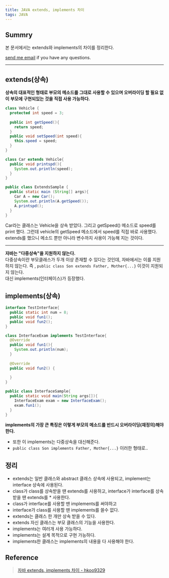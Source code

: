 ```yaml
---
title: JAVA extends, implements 차이
tags: JAVA
---
```


## Summry  

본 문서에서는 extends와 implements의 차이를 정리한다.  

[send me email](mailto:jewel7492@gmail.com) if you have any questions.

<!--more-->

---

## extends(상속)

**상속의 대표적인 형태로 부모의 메소드를 그대로 사용할 수 있으며 오버라이딩 할 필요 없이 부모에 구현되있는 것을 직접 사용 가능하다.**  

```java
class Vehicle {
  protected int speed = 3;
  
  public int getSpeed(){
    return speed;
  }
  public void setSpeed(int speed){
    this.speed = speed;
  }
}

class Car extends Vehicle{
  public void printspd(){
    System.out.println(speed);
  }
}

public class ExtendsSample {
  public static main (String[] args){
    Car A = new Car();
    System.out.println(A.getSpeed());
    A.printspd();
  }
}
```
Car라는 클래스는 Vehicle을 상속 받았다. 그리고 getSpeed() 메소드로 speed를 print 했다.
그런데 vehicle의 getSpeed 메소드에서 speed를 직접 바로 사용했다. extends를 했으니 메소드 뿐만 아니라 변수까지 사용이 가능해 지는 것이다.  

---
**자바는 "다중상속"을 지원하지 않는다.**  
다중상속이란 부모클래스가 두개 이상 존재할 수 있다는 것인데, 자바에서는 이를 지원하지 않는다. 즉 , ```public class Son extends Father, Mother{...}``` 이것이 지원되지 않는다.  
대신 implements(인터페이스)가 등장했다.  

## implements(상속)

```java
interface TestInterface{
  public static int num = 8;
  public void fun1();
  public void fun2();
}

class InterfaceExam implements TestInterface{
  @Override
  public void fun1(){
    System.out.println(num);
  }
  
  @Override
  public void fun2() {
    
  }
}

public class InterfaceSample{
  public static void main(String args[]){
    InterfaceExam exam = new InterfaceExam();
    exam.fun1();
  }
}
```
**implements의 가장 큰 특징은 이렇게 부모의 메소드를 반드시 오버라이딩(재정의)해야 한다.**  

* 또한 이 implements는 다중상속을 대신해준다.
* ```public class Son implements Father, Mother{...}``` 이러한 형태로..

## 정리

* extends는 일반 클래스와 abstract 클래스 상속에 사용되고, implement는 interface 상속에 사용된다.
* class가 class를 상속받을 땐 extends를 사용하고, interface가 interface를 상속 받을 땐 extends를 * 사용한다.
* class가 interface를 사용할 땐 implements를 써야하고
* interface가 class를 사용할 땐 implements를 쓸수 없다.
* extends는 클래스 한 개만 상속 받을 수 있다.
* extends 자신 클래스는 부모 클래스의 기능을 사용한다.
* implements는 여러개 사용 가능하다.
* implements는 설계 목적으로 구현 가능하다.
* implements한 클래스는 implements의 내용을 다 사용해야 한다.

## Reference

> [자바 extends, implements 차이 - hkoo9329](https://velog.io/@hkoo9329/%EC%9E%90%EB%B0%94-extends-implements-%EC%B0%A8%EC%9D%B4)  